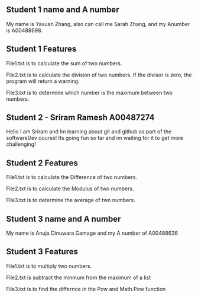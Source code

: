 ## Student 1 name and A number
My name is Yaxuan Zhang, also can call me Sarah Zhang, and my Anumber is A00488698.
## Student 1 Features

<p>File1.txt is to calculate the sum of two numbers.</p>
<p>File2.txt is to calculate the division of two numbers. If the divisor is zero, the program will return a warning.</p>
<p>File3.txt is to determine which number is the maximum between two numbers.</p>

## Student 2 - Sriram Ramesh A00487274

<p>Hello I am Sriram and Im learning about git and github as part of the softwareDev course! Its going fun so far and
im waiting for it to get more challenging!</p>

## Student 2 Features 

<p>File1.txt is to calculate the Difference of two numbers.</p>
<p>File2.txt is to calculate the Modulus of two numbers.</p>
<p>File3.txt is to determine the average of two numbers.</p>

## Student 3 name and A number
<p>My name is Anuja Dinuwara Gamage and my A number of A00488636</p>

## Student 3 Features
<p>File1.txt is to multiply two numbers.</p>
<p>File2.txt is subtract the minmum from the maximum of a list</p>
<p>File3.txt is to find the differnce in the Pow and Math.Pow function</p>
